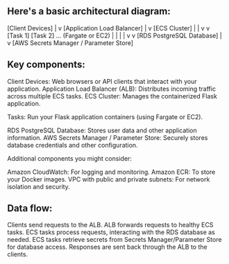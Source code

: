 
## Here's a basic architectural diagram:

[Client Devices]
        |
        v
[Application Load Balancer]
        |
        v
[ECS Cluster]
    |       |
    v       v
[Task 1]  [Task 2]  ... (Fargate or EC2)
    |       |
    |       |
    v       v
[RDS PostgreSQL Database]
        |
        v
[AWS Secrets Manager / Parameter Store]



## Key components:

Client Devices: Web browsers or API clients that interact with your application.
Application Load Balancer (ALB): Distributes incoming traffic across multiple ECS tasks.
ECS Cluster: Manages the containerized Flask application.

Tasks: Run your Flask application containers (using Fargate or EC2).


RDS PostgreSQL Database: Stores user data and other application information.
AWS Secrets Manager / Parameter Store: Securely stores database credentials and other configuration.

Additional components you might consider:

Amazon CloudWatch: For logging and monitoring.
Amazon ECR: To store your Docker images.
VPC with public and private subnets: For network isolation and security.

## Data flow:

Clients send requests to the ALB.
ALB forwards requests to healthy ECS tasks.
ECS tasks process requests, interacting with the RDS database as needed.
ECS tasks retrieve secrets from Secrets Manager/Parameter Store for database access.
Responses are sent back through the ALB to the clients.
